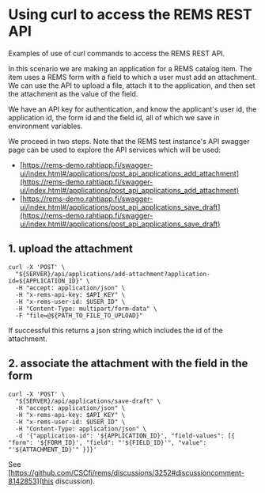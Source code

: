 # Using curl to access the REMS REST API

Examples of use of curl commands to access the REMS REST API.

In this scenario we are making an application for a REMS catalog item. The item uses a REMS form with a field to which a user must add an attachment. We can use the API to upload a file, attach it to the application, and then set the attachment as the value of the field. 

We have an API key for authentication, and know the applicant's user id, the application id, the form id and the field id, all of which we save in environment variables.

We proceed in two steps. Note that the REMS test instance's API swagger page can be used to explore the API services which will be used:

- [https://rems-demo.rahtiapp.fi/swagger-ui/index.html#/applications/post_api_applications_add_attachment](https://rems-demo.rahtiapp.fi/swagger-ui/index.html#/applications/post_api_applications_add_attachment)
- [https://rems-demo.rahtiapp.fi/swagger-ui/index.html#/applications/post_api_applications_save_draft](https://rems-demo.rahtiapp.fi/swagger-ui/index.html#/applications/post_api_applications_save_draft)


## 1. upload the attachment

```
curl -X 'POST' \
  "${SERVER}/api/applications/add-attachment?application-id=${APPLICATION_ID}" \
  -H "accept: application/json" \
  -H "x-rems-api-key: $API_KEY" \
  -H "x-rems-user-id: $USER_ID" \
  -H "Content-Type: multipart/form-data" \
  -F "file=@${PATH_TO_FILE_TO_UPLOAD}"

```
If successful this returns a json string which includes the id of the attachment.

## 2. associate the attachment with the field in the form
```
curl -X 'POST' \
  "${SERVER}/api/applications/save-draft" \
  -H "accept: application/json" \
  -H "x-rems-api-key: $API_KEY" \
  -H "x-rems-user-id: $USER_ID" \
  -H "Content-Type: application/json" \
  -d '{"application-id": '${APPLICATION_ID}', "field-values": [{ "form": '${FORM_ID}', "field": "'${FIELD_ID}'", "value": "'${ATTACHMENT_ID}'" }]}'
```

See [https://github.com/CSCfi/rems/discussions/3252#discussioncomment-8142853](this discussion).
